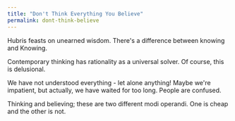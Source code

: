 ```yaml
---
title: "Don't Think Everything You Believe"
permalink: dont-think-believe
---
```


Hubris feasts on unearned wisdom. There's a difference between knowing and Knowing.

Contemporary thinking has rationality as a universal solver. Of course, this is delusional.

We have not understood everything - let alone anything! Maybe we're impatient, but actually, we have waited for too long. People are confused.

Thinking and believing; these are two different modi operandi. One is cheap and the other is not.
